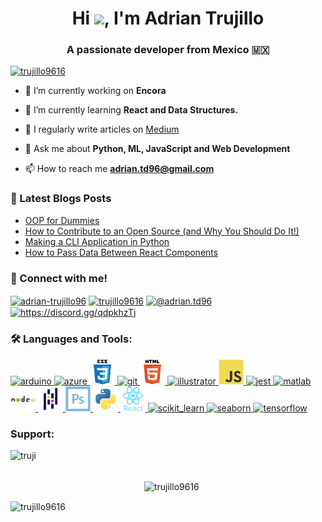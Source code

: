 <h1 align="center">Hi <img src="https://media.giphy.com/media/hvRJCLFzcasrR4ia7z/giphy.gif" width="25px">, I'm Adrian Trujillo</h1>
<h3 align="center">A passionate developer from Mexico 🇲🇽</h3>

<p align="left"> <a href="https://github.com/ryo-ma/github-profile-trophy"><img src="https://github-profile-trophy.vercel.app/?username=trujillo9616" alt="trujillo9616" /></a> </p>

-   🔭 I’m currently working on **Encora**

-   🌱 I’m currently learning **React and Data Structures.**

-   📝 I regularly write articles on [Medium](https://medium.com/@adrian.td96)

-   💬 Ask me about **Python, ML, JavaScript and Web Development**

-   📫 How to reach me **adrian.td96@gmail.com**

### 📕 Latest Blogs Posts

<!-- BLOG-POST-LIST:START -->
- [OOP for Dummies](https://medium.com/@adrian.td96/oop-for-dummies-3e6007c8e7f4?source=rss-224bb12b307b------2)
- [How to Contribute to an Open Source &lpar;and Why You Should Do It!&rpar;](https://medium.com/@adrian.td96/how-to-contribute-to-an-open-source-and-why-you-should-do-it-1c0b4229b99f?source=rss-224bb12b307b------2)
- [Making a CLI Application in Python](https://medium.com/@adrian.td96/making-a-cli-application-in-python-a9c7978db54e?source=rss-224bb12b307b------2)
- [How to Pass Data Between React Components](https://medium.com/@adrian.td96/how-to-pass-data-between-react-components-4eecae32e194?source=rss-224bb12b307b------2)
<!-- BLOG-POST-LIST:END -->

<h3 align="left">🔗 Connect with me!</h3>
<p align="left">
<a href="https://linkedin.com/in/adrian-trujillo96" target="blank"><img align="center" src="https://raw.githubusercontent.com/rahuldkjain/github-profile-readme-generator/master/src/images/icons/Social/linked-in-alt.svg" alt="adrian-trujillo96" height="30" width="40" /></a>
<a href="https://instagram.com/trujillo9616" target="blank"><img align="center" src="https://raw.githubusercontent.com/rahuldkjain/github-profile-readme-generator/master/src/images/icons/Social/instagram.svg" alt="trujillo9616" height="30" width="40" /></a>
<a href="https://medium.com/@adrian.td96" target="blank"><img align="center" src="https://raw.githubusercontent.com/rahuldkjain/github-profile-readme-generator/master/src/images/icons/Social/medium.svg" alt="@adrian.td96" height="30" width="40" /></a>
<a href="https://discord.gg/https://discord.gg/qdpkhzTj" target="blank"><img align="center" src="https://raw.githubusercontent.com/rahuldkjain/github-profile-readme-generator/master/src/images/icons/Social/discord.svg" alt="https://discord.gg/qdpkhzTj" height="30" width="40" /></a>
</p>

<h3 align="left">🛠️ Languages and Tools:</h3>
<p align="left"> <a href="https://www.arduino.cc/" target="_blank" rel="noreferrer"> <img src="https://cdn.worldvectorlogo.com/logos/arduino-1.svg" alt="arduino" width="40" height="40"/> </a> <a href="https://azure.microsoft.com/en-in/" target="_blank" rel="noreferrer"> <img src="https://www.vectorlogo.zone/logos/microsoft_azure/microsoft_azure-icon.svg" alt="azure" width="40" height="40"/> </a> <a href="https://www.w3schools.com/css/" target="_blank" rel="noreferrer"> <img src="https://raw.githubusercontent.com/devicons/devicon/master/icons/css3/css3-original-wordmark.svg" alt="css3" width="40" height="40"/> </a> <a href="https://git-scm.com/" target="_blank" rel="noreferrer"> <img src="https://www.vectorlogo.zone/logos/git-scm/git-scm-icon.svg" alt="git" width="40" height="40"/> </a> <a href="https://www.w3.org/html/" target="_blank" rel="noreferrer"> <img src="https://raw.githubusercontent.com/devicons/devicon/master/icons/html5/html5-original-wordmark.svg" alt="html5" width="40" height="40"/> </a> <a href="https://www.adobe.com/in/products/illustrator.html" target="_blank" rel="noreferrer"> <img src="https://www.vectorlogo.zone/logos/adobe_illustrator/adobe_illustrator-icon.svg" alt="illustrator" width="40" height="40"/> </a> <a href="https://developer.mozilla.org/en-US/docs/Web/JavaScript" target="_blank" rel="noreferrer"> <img src="https://raw.githubusercontent.com/devicons/devicon/master/icons/javascript/javascript-original.svg" alt="javascript" width="40" height="40"/> </a> <a href="https://jestjs.io" target="_blank" rel="noreferrer"> <img src="https://www.vectorlogo.zone/logos/jestjsio/jestjsio-icon.svg" alt="jest" width="40" height="40"/> </a> <a href="https://www.mathworks.com/" target="_blank" rel="noreferrer"> <img src="https://upload.wikimedia.org/wikipedia/commons/2/21/Matlab_Logo.png" alt="matlab" width="40" height="40"/> </a> <a href="https://nodejs.org" target="_blank" rel="noreferrer"> <img src="https://raw.githubusercontent.com/devicons/devicon/master/icons/nodejs/nodejs-original-wordmark.svg" alt="nodejs" width="40" height="40"/> </a> <a href="https://pandas.pydata.org/" target="_blank" rel="noreferrer"> <img src="https://raw.githubusercontent.com/devicons/devicon/2ae2a900d2f041da66e950e4d48052658d850630/icons/pandas/pandas-original.svg" alt="pandas" width="40" height="40"/> </a> <a href="https://www.photoshop.com/en" target="_blank" rel="noreferrer"> <img src="https://raw.githubusercontent.com/devicons/devicon/master/icons/photoshop/photoshop-line.svg" alt="photoshop" width="40" height="40"/> </a> <a href="https://www.python.org" target="_blank" rel="noreferrer"> <img src="https://raw.githubusercontent.com/devicons/devicon/master/icons/python/python-original.svg" alt="python" width="40" height="40"/> </a> <a href="https://reactjs.org/" target="_blank" rel="noreferrer"> <img src="https://raw.githubusercontent.com/devicons/devicon/master/icons/react/react-original-wordmark.svg" alt="react" width="40" height="40"/> </a> <a href="https://scikit-learn.org/" target="_blank" rel="noreferrer"> <img src="https://upload.wikimedia.org/wikipedia/commons/0/05/Scikit_learn_logo_small.svg" alt="scikit_learn" width="40" height="40"/> </a> <a href="https://seaborn.pydata.org/" target="_blank" rel="noreferrer"> <img src="https://seaborn.pydata.org/_images/logo-mark-lightbg.svg" alt="seaborn" width="40" height="40"/> </a> <a href="https://www.tensorflow.org" target="_blank" rel="noreferrer"> <img src="https://www.vectorlogo.zone/logos/tensorflow/tensorflow-icon.svg" alt="tensorflow" width="40" height="40"/> </a> </p>

<h3 align="left">Support:</h3>
<p><a href="https://www.buymeacoffee.com/truji"> <img align="left" src="https://cdn.buymeacoffee.com/buttons/v2/default-yellow.png" height="50" width="210" alt="truji" /></a></p><br><br>

<p>&nbsp;<img align="center" src="https://github-readme-stats.vercel.app/api?username=trujillo9616&show_icons=true&locale=en" alt="trujillo9616" /></p>

<p><img align="center" src="https://github-readme-streak-stats.herokuapp.com/?user=trujillo9616&" alt="trujillo9616" /></p>
